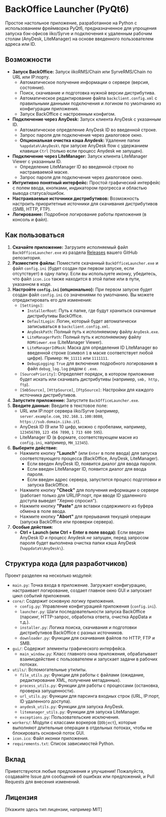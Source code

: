 # BackOffice Launcher (PyQt6)

Простое настольное приложение, разработанное на Python с использованием фреймворка PyQt6, предназначенное для упрощения запуска бэк-офисов iiko/Syrve и подключения к удаленным рабочим столам (AnyDesk, LiteManager) на основе введенного пользователем адреса или ID.

## Возможности

*   **Запуск BackOffice:** Запуск iikoRMS/Chain или SyrveRMS/Chain по URL или IP:порту.
    *   Автоматическое получение информации о сервере (версия, состояние).
    *   Поиск, скачивание и подготовка нужной версии дистрибутива.
    *   Автоматическое редактирование файла `backclient.config.xml` с правильными данными подключения и логином по умолчанию из конфигурации приложения.
    *   Запуск BackOffice с настроенным конфигом.
*   **Подключение через AnyDesk:** Запуск клиента AnyDesk с указанным ID.
    *   Автоматическое определение AnyDesk ID во введенной строке.
    *   Запрос пароля для подключения через диалоговое окно.
    *   **Опциональная очистка кэша Anydesk:** Удаление папки `%appdata%\AnyDesk\` при запуске AnyDesk flow с удержанием клавиши `Ctrl` (только если процесс Anydesk не запущен).
*   **Подключение через LiteManager:** Запуск клиента LiteManager Viewer с указанным ID.
    *   Определение LiteManager ID во введенной строке по настраиваемой маске.
    *   Запрос пароля для подключения через диалоговое окно.
*   **Интуитивно понятный интерфейс:** Простой графический интерфейс с полем ввода, кнопками, индикатором прогресса и областью вывода статуса/ошибок.
*   **Настраиваемые источники дистрибутивов:** Возможность настроить приоритетные источники для скачивания дистрибутивов (SMB, HTTP, FTP).
*   **Логирование:** Подробное логирование работы приложения (в консоль и файл).

## Как пользоваться

1.  **Скачайте приложение:** Загрузите исполняемый файл `BackOfficeLauncher.exe` из раздела [Releases](https://github.com/serty2005/BOlauncherQT/releases/latest/download/BackOfficeLauncher.exe) вашего GitHub репозитория.
2.  **Разместите файлы:** Поместите скачанный `BackOfficeLauncher.exe` и файл `config.ini` (будет создан при первом запуске, если отсутствует) в одну папку. Если вы используете иконку, убедитесь, что файл `icon.ico` также находится в этой папке или в пути, указанном в коде.
3.  **Настройте `config.ini` (опционально):** При первом запуске будет создан файл `config.ini` со значениями по умолчанию. Вы можете отредактировать его для изменения:
    *   `[Settings]`:
        *   `InstallerRoot`: Путь к папке, где будут храниться скачанные дистрибутивы BackOffice.
        *   `DefaultLogin`: Логин, который будет автоматически записываться в `backclient.config.xml`.
        *   `AnyDeskPath`: Полный путь к исполняемому файлу `AnyDesk.exe`.
        *   `LiteManagerPath`: Полный путь к исполняемому файлу `ROMViewer.exe` (LiteManager Viewer).
        *   `LiteManagerIdMask`: Маска для определения ID LiteManager во введенной строке (символ `1` в маске соответствует любой цифре). Пример: `MH_11111` или `1111111`.
        *   `DebugLogging`: `True` для включения подробного логирования в файл `debug_log.log` рядом с `.exe`.
    *   `[SourcePriority]`: Определяет порядок, в котором приложение будет искать или скачивать дистрибутивы (например, `smb, http, ftp`).
    *   `[SmbSource]`, `[HttpSource]`, `[FtpSource]`: Настройки для каждого источника дистрибутивов.
4.  **Запустите приложение:** Запустите `BackOfficeLauncher.exe`.
5.  **Введите данные:** Введите в текстовое поле:
    *   URL или IP:порт сервера iiko/Syrve (например, `server.example.com`, `192.168.1.100:8080`, `https://sub.domain.iiko.it`).
    *   AnyDesk ID (9 или 10 цифр, можно с пробелами, например, `123456789`, `123 456 7890`, `1 713 600 595`).
    *   LiteManager ID (в формате, соответствующем маске из `config.ini`, например, `MH_12345`).
6.  **Выберите действие:**
    *   Нажмите кнопку **"Launch"** (или `Enter` в поле ввода) для запуска соответствующего процесса (BackOffice, AnyDesk, LiteManager).
        *   Если введен AnyDesk ID, появится диалог для ввода пароля.
        *   Если введен LiteManager ID, появится диалог для ввода пароля.
        *   Если введен адрес сервера, запустится процесс подготовки и запуска BackOffice.
    *   Нажмите кнопку **"Check"** для получения информации о сервере (работает только для URL/IP:порт, при вводе ID удаленного доступа выведет "Херню спросил").
    *   Нажмите кнопку **"Paste"** для вставки содержимого из буфера обмена в поле ввода.
    *   Нажмите кнопку **"Abort"** для прерывания текущей операции (запуска BackOffice или проверки сервера).
7.  **Особые действия:**
    *   **Ctrl + Launch (или Ctrl + Enter в поле ввода):** Если введен AnyDesk ID и процесс Anydesk *не* запущен, перед запросом пароля будет выполнена очистка папки кэша AnyDesk (`%appdata%\AnyDesk\`).

## Структура кода (для разработчиков)

Проект разделен на несколько модулей:

*   `main.py`: Точка входа в приложение. Загружает конфигурацию, настраивает логирование, создает главное окно GUI и запускает цикл событий приложения.
*   `core/`: Содержит основную логику приложения.
    *   `config.py`: Управление конфигурацией приложения (`config.ini`).
    *   `launcher.py`: Шаги последовательности запуска BackOffice (парсинг, HTTP-запрос, обработка ответа, очистка AppData и т.д.).
    *   `installer.py`: Логика поиска, скачивания и подготовки дистрибутивов BackOffice с разных источников.
    *   `downloader.py`: Функции для скачивания файлов по HTTP, FTP и SMB.
*   `gui/`: Содержит элементы графического интерфейса.
    *   `main_window.py`: Класс главного окна приложения, обрабатывает взаимодействие с пользователем и запускает задачи в рабочих потоках.
*   `utils/`: Вспомогательные утилиты.
    *   `file_utils.py`: Функции для работы с файлами (ожидание, редактирование XML, получение метаданных).
    *   `process_utils.py`: Функции для работы с процессами (остановка, проверка запущенности).
    *   `url_utils.py`: Функции для парсинга входных строк (URL, IP:порт, ID удаленного доступа).
    *   `anydesk_utils.py`: Функции для запуска AnyDesk.
    *   `litemanager_utils.py`: Функции для запуска LiteManager.
    *   `exceptions.py`: Пользовательские исключения.
*   `workers/`: Модули с классами воркеров (`QObject`), которые выполняют длительные операции в отдельных потоках, чтобы не блокировать основной поток GUI.
*   `icon.ico`: Файл иконки приложения.
*   `requirements.txt`: Список зависимостей Python.

## Вклад

Приветствуются любые предложения и улучшения! Пожалуйста, создавайте Issue для сообщений об ошибках или предложений, и Pull Requests для внесения изменений.

## Лицензия

[Укажите здесь тип лицензии, например MIT]
